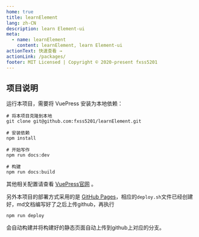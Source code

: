 ```yaml
---
home: true
title: learnElement
lang: zh-CN
description: learn Element-ui
meta:
  - name: learnElement
    content: learnElement, learn Element-ui
actionText: 快速查看 →
actionLink: /packages/
footer: MIT Licensed | Copyright © 2020-present fxss5201
---
```


## 项目说明 ##

运行本项目，需要将 VuePress 安装为本地依赖：

``` Shell
# 将本项目克隆到本地
git clone git@github.com:fxss5201/learnElement.git

# 安装依赖
npm install

# 开始写作
npm run docs:dev

# 构建
npm run docs:build
```

其他相关配置请查看 [VuePress官网](https://vuepress.vuejs.org/zh/) 。

另外本项目的部署方式采用的是 [GitHub Pages](https://vuepress.vuejs.org/zh/guide/deploy.html#github-pages)，相应的`deploy.sh`文件已经创建好，md文档编写好了之后上传github，再执行


``` Shell
npm run deploy
```

会自动构建并将构建好的静态页面自动上传到github上对应的分支。